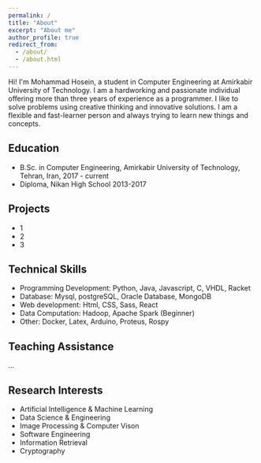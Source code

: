 ```yaml
---
permalink: /
title: "About"
excerpt: "About me"
author_profile: true
redirect_from: 
  - /about/
  - /about.html
---
```


Hi! I'm Mohammad Hosein, a student in Computer Engineering at Amirkabir University of Technology. I am a hardworking and passionate individual offering more than three years of experience as a programmer. I like to solve problems using creative thinking and innovative solutions. I am a flexible and fast-learner person and always trying to learn new things and concepts.



Education
------
* B.Sc. in Computer Engineering, Amirkabir University of Technology, Tehran, Iran, 2017 - current
* Diploma, Nikan High School 2013-2017


Projects
------
* 1
* 2
* 3

Technical Skills
------
* Programming Development: Python, Java, Javascript, C, VHDL, Racket
* Database: Mysql, postgreSQL, Oracle Database, MongoDB
* Web development: Html, CSS, Sass, React
* Data Computation: Hadoop, Apache Spark (Beginner)
* Other: Docker, Latex, Arduino, Proteus, Rospy


Teaching Assistance
------
...


Research Interests
------
* Artificial Intelligence & Machine Learning
* Data Science & Engineering
* Image Processing & Computer Vison
* Software Engineering
* Information Retrieval
* Cryptography

